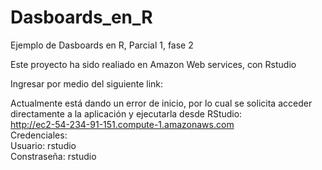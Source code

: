 # Dasboards_en_R
Ejemplo de Dasboards en R, Parcial 1, fase 2

Este proyecto ha sido realiado en Amazon Web services, con Rstudio 

Ingresar por medio del siguiente link:  

Actualmente está dando un error de inicio, por lo cual se solicita acceder directamente a la aplicación y ejecutarla desde RStudio:  
http://ec2-54-234-91-151.compute-1.amazonaws.com  
Credenciales:  
Usuario: rstudio  
Constraseña: rstudio 



